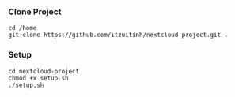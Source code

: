 ### Clone Project
```
cd /home
git clone https://github.com/itzuitinh/nextcloud-project.git .
```
### Setup
```
cd nextcloud-project
chmod +x setup.sh
./setup.sh
```
